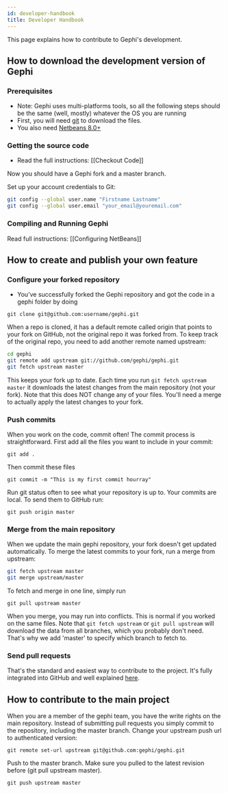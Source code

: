 ```yaml
---
id: developer-handbook
title: Developer Handbook
---
```


This page explains how to contribute to Gephi's development.

## How to download the development version of Gephi

### Prerequisites

- Note: Gephi uses multi-platforms tools, so all the following steps should be the same (well, mostly) whatever the OS you are running
- First, you will need [git](http://git-scm.com/download) to download the files.
- You also need [Netbeans 8.0+](http://netbeans.org/)

### Getting the source code

- Read the full instructions: [[Checkout Code]]

Now you should have a Gephi fork and a master branch.

Set up your account credentials to Git:
```sh
git config --global user.name "Firstname Lastname"
git config --global user.email "your_email@youremail.com"
```

### Compiling and Running Gephi

Read full instructions: [[Configuring NetBeans]]

## How to create and publish your own feature

### Configure your forked repository

- You’ve successfully forked the Gephi repository and got the code in a gephi folder by doing

``git clone git@github.com:username/gephi.git``

When a repo is cloned, it has a default remote called origin that points to your fork on GitHub, not the original repo it was forked from. To keep track of the original repo, you need to add another remote named upstream:

```sh
cd gephi
git remote add upstream git://github.com/gephi/gephi.git
git fetch upstream master
```

This keeps your fork up to date. Each time you run ``git fetch upstream master`` it downloads the latest changes from the main repository (not your fork). Note that this does NOT change any of your files. You'll need a merge to actually apply the latest changes to your fork.

### Push commits

When you work on the code, commit often!
The commit process is straightforward. First add all the files you want to include in your commit:

``git add .``

Then commit these files

``git commit -m "This is my first commit hourray"``

Run git status often to see what your repository is up to.
Your commits are local. To send them to GitHub run:

``git push origin master``

### Merge from the main repository

When we update the main gephi repository, your fork doesn't get updated automatically. To merge the latest commits to your fork, run a merge from upstream:

```sh
git fetch upstream master
git merge upstream/master
```

To fetch and merge in one line, simply run

``git pull upstream master``

When you merge, you may run into conflicts. This is normal if you worked on the same files.
Note that ``git fetch upstream`` or ``git pull upstream`` will download the data from all branches, which you probably don't need. That's why we add 'master' to specify which branch to fetch to.

### Send pull requests

That's the standard and easiest way to contribute to the project. It's fully integrated into GitHub and well explained [here](http://help.github.com/send-pull-requests/).

## How to contribute to the main project

When you are a member of the gephi team, you have the write rights on the main repository. Instead of submitting pull requests you simply commit to the repository, including the master branch.
Change your upstream push url to authenticated version:

``git remote set-url upstream git@github.com:gephi/gephi.git``

Push to the master branch. Make sure you pulled to the latest revision before (git pull upstream master).

``git push upstream master``